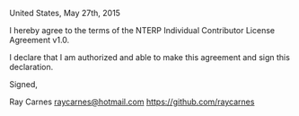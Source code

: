 United States, May 27th, 2015

I hereby agree to the terms of the NTERP Individual Contributor License
Agreement v1.0.

I declare that I am authorized and able to make this agreement and sign this
declaration.

Signed,

Ray Carnes raycarnes@hotmail.com https://github.com/raycarnes
